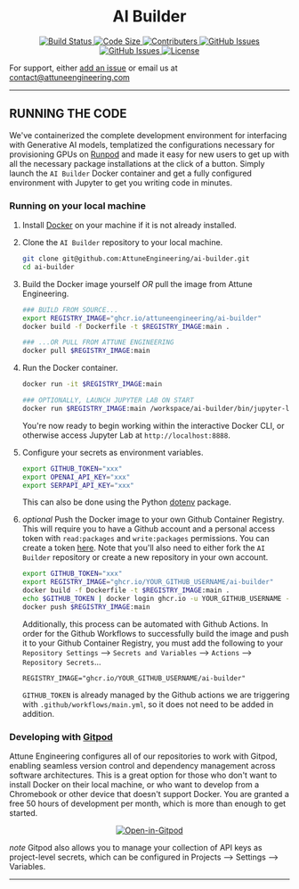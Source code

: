 
<div align="center">
    <h1>AI Builder</h1>
</div>

<div align="center">
  <!-- Build Status -->
  <a href="https://github.com/AttuneEngineering/ai-builder/actions">
    <img src="https://github.com/AttuneEngineering/ai-builder/actions/workflows/main.yml/badge.svg" alt="Build Status" />
  </a>
  <!-- Code Size -->
  <a href="">
    <img src="https://img.shields.io/github/languages/code-size/attuneengineering/ai-builder" alt="Code Size" />
  </a>
  <!-- Contributers -->
  <a href="https://github.com/attuneengineering/ai-builder/graphs/contributors">
    <img src="https://img.shields.io/github/contributors/attuneengineering/ai-builder.svg" alt="Contributers" />
  </a>
  <!-- GitHub Issues -->
  <a href="https://github.com/attuneengineering/ai-builder/issues">
    <img src="https://img.shields.io/github/issues/attuneengineering/ai-builder.svg" alt="GitHub Issues" />
  </a>
  <!-- Forks -->
  <a href="https://github.com/attuneengineering/ai-builder/network/members">
    <img src="https://img.shields.io/github/forks/attuneengineering/ai-builder.svg" alt="GitHub Issues" />
  </a>
  <!-- License -->
  <a href="https://opensource.org/licenses/MIT">
    <img src="https://img.shields.io/badge/license-MIT-blue.svg" alt="License" />
  </a>
</div>

<div>
    <p>For support, either <a href="https://github.com/AttuneEngineering/ai-builder/issues/new/choose"> add an issue</a> or email us at <a href="mailto:contact@attuneengineering.com">contact@attuneengineering.com</a></p>
</div>

---

## RUNNING THE CODE

We've containerized the complete development environment for interfacing with Generative AI models, templatized the configurations necessary for provisioning GPUs on <a href="https://runpod.io?ref=zdeyr0zx">Runpod</a> and made it easy for new users to get up with all the necessary package installations at the click of a button. Simply launch the `AI Builder` Docker container and get a fully configured environment with Jupyter to get you writing code in minutes.

### Running on your local machine

1. Install [Docker](https://docs.docker.com/get-docker/) on your machine if it is not already installed.

2. Clone the `AI Builder` repository to your local machine.
    ```bash
    git clone git@github.com:AttuneEngineering/ai-builder.git
    cd ai-builder
    ```

3. Build the Docker image yourself _OR_ pull the image from Attune Engineering.
    ```bash
    ### BUILD FROM SOURCE...
    export REGISTRY_IMAGE="ghcr.io/attuneengineering/ai-builder"
    docker build -f Dockerfile -t $REGISTRY_IMAGE:main .

    ### ...OR PULL FROM ATTUNE ENGINEERING
    docker pull $REGISTRY_IMAGE:main
    ```

4. Run the Docker container.
    ```bash
    docker run -it $REGISTRY_IMAGE:main

    ### OPTIONALLY, LAUNCH JUPYTER LAB ON START
    docker run $REGISTRY_IMAGE:main /workspace/ai-builder/bin/jupyter-lab.sh
    ```
    You're now ready to begin working within the interactive Docker CLI, or otherwise access Jupyter Lab at `http://localhost:8888`.

5. Configure your secrets as environment variables.
    ```bash
    export GITHUB_TOKEN="xxx"
    export OPENAI_API_KEY="xxx"
    export SERPAPI_API_KEY="xxx"
    ```
    This can also be done using the Python [dotenv](https://configu.com/blog/using-py-dotenv-python-dotenv-package-to-manage-env-variables/) package.

6. _optional_ Push the Docker image to your own Github Container Registry.
    This will require you to have a Github account and a personal access token with `read:packages` and `write:packages` permissions. You can create a token [here](https://github.com/settings/tokens). Note that you'll also need to either fork the `AI Builder` repository or create a new repository in your own account.
    ```bash
    export GITHUB_TOKEN="xxx" 
    export REGISTRY_IMAGE="ghcr.io/YOUR_GITHUB_USERNAME/ai-builder"
    docker build -f Dockerfile -t $REGISTRY_IMAGE:main .
    echo $GITHUB_TOKEN | docker login ghcr.io -u YOUR_GITHUB_USERNAME --password-stdin
    docker push $REGISTRY_IMAGE:main
    ```

    Additionally, this process can be automated with Github Actions. In order for the Github Workflows to successfully build the image and push it to your Github Container Registry, you must add the following to your `Repository Settings` --> `Secrets and Variables` --> `Actions` --> `Repository Secrets`...
    ```
    REGISTRY_IMAGE="ghcr.io/YOUR_GITHUB_USERNAME/ai-builder"
    ```
    `GITHUB_TOKEN` is already managed by the Github actions we are triggering with `.github/workflows/main.yml`, so it does not need to be added in addition.

### Developing with [Gitpod](https://www.gitpod.io/docs/configure/workspaces/)

Attune Engineering configures all of our repositories to work with Gitpod, enabling seamless version control and dependency management across software architectures. This is a great option for those who don't want to install Docker on their local machine, or who want to develop from a Chromebook or other device that doesn't support Docker. You are granted a free 50 hours of development per month, which is more than enough to get started.

<div align="center">
    <a href="https://gitpod.io/#https://github.com/AttuneEngineering/ai-builder"><img src="https://gitpod.io/button/open-in-gitpod.svg" alt="Open-in-Gitpod"></a>
</div>

_note_ Gitpod also allows you to manage your collection of API keys as project-level secrets, which can be configured in Projects --> Settings --> Variables. 

---


